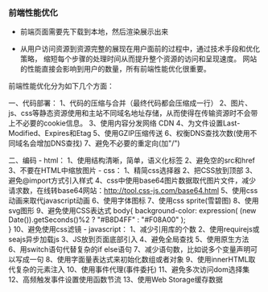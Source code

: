 ### 前端性能优化

- 前端页面需要先下载到本地，然后渲染展示出来

- 从用户访问资源到资源完整的展现在用户面前的过程中，通过技术手段和优化策略，
    缩短每个步骤的处理时间从而提升整个资源的访问和呈现速度。
    网站的性能直接会影响到用户的数量，所有前端性能优化很重要。

前端性能优化分为如下几个方面：

一、代码部署：
    1、代码的压缩与合并（最终代码都会压缩成一行）
    2、图片、js、css等静态资源使用和主站不同域名地址存储，从而使得在传输资源时不会带上不必要的cookie信息。
    3、使用内容分发网络 CDN
    4、为文件设置Last-Modified、Expires和Etag
    5、使用GZIP压缩传送
    6、权衡DNS查找次数(使用不同域名会增加DNS查找)
    7、避免不必要的重定向(加"/")

二、编码
    - html：
        1、使用结构清晰，简单，语义化标签
        2、避免空的src和href
        3、不要在HTML中缩放图片
    - css：
        1、精简css选择器
        2、把CSS放到顶部
        3、避免@import方式引入样式
        4、css中使用base64图片数据取代图片文件，减少请求数，在线转base64网站：http://tool.css-js.com/base64.html
        5、使用css动画来取代javascript动画
        6、使用字体图标
        7、使用css sprite(雪碧图)
        8、使用svg图形
        9、避免使用CSS表达式
            body{
             background-color: expression( (new Date()).getSeconds()%2 ? "#B8D4FF" : "#F08A00" );  
            }
        10、避免使用css滤镜
    - javascript：
        1、减少引用库的个数
        2、使用requirejs或seajs异步加载js
        3、JS放到页面底部引入
        4、避免全局查找
        5、使用原生方法
        6、用switch语句代替复杂的if else语句
        7、减少语句数，比如说多个变量声明可以写成一句
        8、使用字面量表达式来初始化数组或者对象
        9、使用innerHTML取代复杂的元素注入
        10、使用事件代理(事件委托)
        11、避免多次访问dom选择集
        12、高频触发事件设置使用函数节流
        13、使用Web Storage缓存数据
